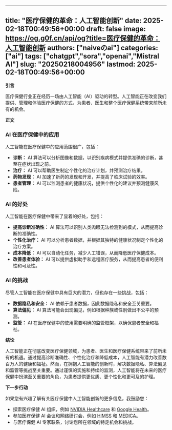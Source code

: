 
---
title: "医疗保健的革命：人工智能创新"
date: 2025-02-18T00:49:56+00:00
draft: false
image: https://og.g0f.cn/api/og?title=医疗保健的革命：人工智能创新
authors: ["naiveのai"]
categories: ["ai"]
tags: ["chatgpt","sora","openai","Mistral AI"]
slug: "20250218004956"
lastmod: 2025-02-18T00:49:56+00:00
---
**引言**

医疗保健行业正在经历一场由人工智能（AI）驱动的转型。人工智能正在改变我们提供、管理和体验医疗保健的方式，为患者、医生和整个医疗保健系统带来前所未有的机会。

**正文**

### AI 在医疗保健中的应用

人工智能在医疗保健中的应用范围很广，包括：

* **诊断：** AI 算法可以分析图像和数据，以识别疾病模式并提供准确的诊断，甚至在症状出现之前。
* **治疗：** AI 可以帮助医生制定个性化的治疗计划，并预测治疗结果。
* **药物发现：** AI 加速了新药的发现和开发，并提高了临床试验的效率。
* **患者管理：** AI 可以监测患者的健康状况，提供个性化的建议并预测健康风险。

### AI 的好处

人工智能在医疗保健中带来了显着的好处，包括：

* **提高诊断准确性：** AI 算法可以识别人类肉眼无法检测到的模式，从而提高诊断的准确性。
* **个性化治疗：** AI 可以分析患者数据，并根据其独特的健康状况制定个性化的治疗方案。
* **成本降低：** AI 可以自动化任务，减少人工错误，从而降低医疗保健成本。
* **改善患者体验：** AI 可以提供虚拟助手和远程医疗服务，从而提高患者的便利性和可及性。

### AI 的挑战

尽管人工智能在医疗保健中具有巨大的潜力，但也存在一些挑战，包括：

* **数据隐私和安全：** AI 依赖于患者数据，因此数据隐私和安全至关重要。
* **算法偏见：** AI 算法可能会出现偏见，例如根据种族或性别做出不公平的预测。
* **监管：** AI 在医疗保健中的使用需要明确的监管框架，以确保患者安全和福祉。

**结论**

人工智能正在彻底改变医疗保健领域，为患者、医生和医疗保健系统带来了前所未有的机遇。通过提高诊断准确性、个性化治疗和降低成本，人工智能有潜力改善数百万人的健康和福祉。然而，在拥抱人工智能的创新时，解决数据隐私、算法偏见和监管等挑战至关重要。通过谨慎的实施和持续的监测，人工智能将在未来的医疗保健中扮演至关重要的角色，为患者提供更优质、更个性化和更可及的护理。

**下一步行动**

如果您有兴趣了解有关医疗保健中人工智能创新的更多信息，我鼓励您：

* 探索医疗保健 AI 组织，例如 [NVIDIA Healthcare](https://www.nvidia.com/en-us/healthcare/) 和 [Google Health](https://health.google/)。
* 参加医疗保健 AI 会议和网络研讨会，例如 [HIMSS](https://www.himss.org/) 和 [MEDICA](https://www.medica-tradefair.com/)。
* 与医疗保健 AI 专家联系，讨论您所在领域的特定机会和挑战。